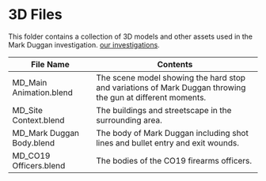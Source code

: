 # 3D Files

This folder contains a collection of 3D models and other assets used in the Mark Duggan investigation.
[our investigations](https://forensic-architecture.org/). 

| File Name | Contents |
|---|---|
| MD_Main Animation.blend | The scene model showing the hard stop and variations of Mark Duggan throwing the gun at different moments. |
| MD_Site Context.blend | The buildings and streetscape in the surrounding area. |
| MD_Mark Duggan Body.blend | The body of Mark Duggan including shot lines and bullet entry and exit wounds. |
| MD_CO19 Officers.blend | The bodies of the CO19 firearms officers. |
